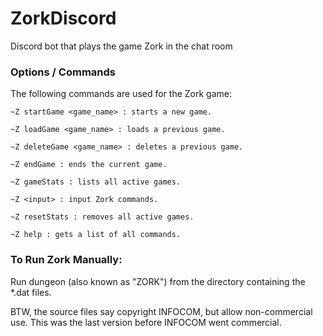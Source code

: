 # ZorkDiscord
Discord bot that plays the game Zork in the chat room

### Options / Commands
The following commands are used for the Zork game:

    ~Z startGame <game_name> : starts a new game.
    
    ~Z loadGame <game_name> : loads a previous game.
    
    ~Z deleteGame <game_name> : deletes a previous game.
    
    ~Z endGame : ends the current game.
    
    ~Z gameStats : lists all active games.
    
    ~Z <input> : input Zork commands.
    
    ~Z resetStats : removes all active games.
    
    ~Z help : gets a list of all commands.
    
### To Run Zork Manually:
Run dungeon (also known as "ZORK") from the directory containing the *.dat
files.

BTW, the source files say copyright INFOCOM, but allow non-commercial use.
This was the last version before INFOCOM went commercial.
